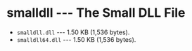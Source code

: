 # smalldll --- The Small DLL File

- `smalldll.dll` --- 1.50 KB (1,536 bytes).
- `smalldll64.dll` --- 1.50 KB (1,536 bytes).
